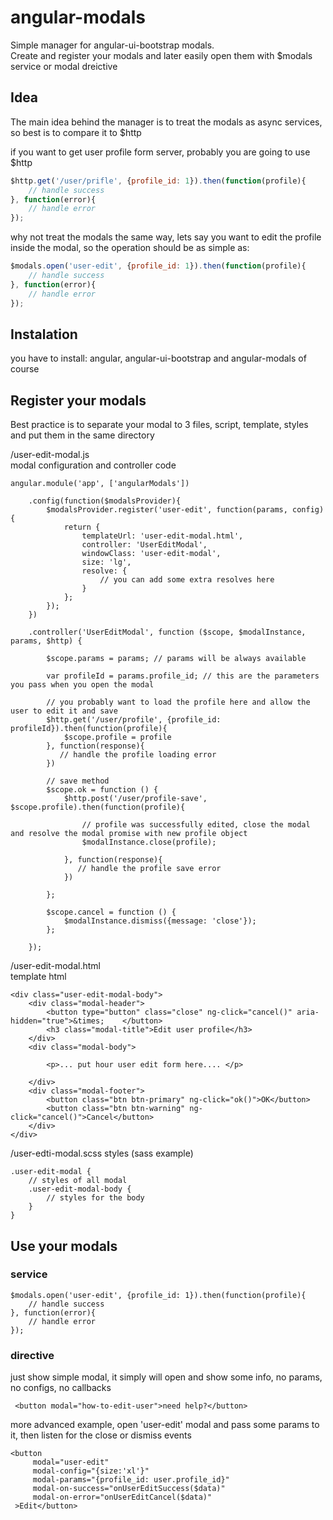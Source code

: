 # angular-modals
Simple manager for angular-ui-bootstrap modals.  
Create and register your modals and later easily open them with $modals service or modal dreictive

## Idea
The main idea behind the manager is to treat the modals as async services, so best is to compare it to $http

if you want to get user profile form server, probably you are going to use $http
```javascript
$http.get('/user/prifle', {profile_id: 1}).then(function(profile){
    // handle success
}, function(error){
    // handle error
});
```
why not treat the modals the same way, lets say you want to edit the profile inside the modal, so the operation should be as simple as:  
```javascript
$modals.open('user-edit', {profile_id: 1}).then(function(profile){
    // handle success
}, function(error){
    // handle error
});
```
## Instalation

you have to install: angular, angular-ui-bootstrap and angular-modals of course

## Register your modals

Best practice is to separate your modal to 3 files, script, template, styles and put them in the same directory

/user-edit-modal.js  
modal configuration and controller code

    angular.module('app', ['angularModals'])
    
        .config(function($modalsProvider){
            $modalsProvider.register('user-edit', function(params, config){
                return {
                    templateUrl: 'user-edit-modal.html',
                    controller: 'UserEditModal',
                    windowClass: 'user-edit-modal',
                    size: 'lg',
                    resolve: {
                        // you can add some extra resolves here
                    }
                };
            });
        })
    
        .controller('UserEditModal', function ($scope, $modalInstance, params, $http) {
        
            $scope.params = params; // params will be always available 
            
            var profileId = params.profile_id; // this are the parameters you pass when you open the modal
    
            // you probably want to load the profile here and allow the user to edit it and save
            $http.get('/user/profile', {profile_id: profileId}).then(function(profile){
                $scope.profile = profile
            }, function(response){
               // handle the profile loading error 
            })
    
            // save method
            $scope.ok = function () {
                $http.post('/user/profile-save', $scope.profile).then(function(profile){
                
                    // profile was successfully edited, close the modal and resolve the modal promise with new profile object
                    $modalInstance.close(profile);
                    
                }, function(response){
                   // handle the profile save error 
                })
                
            };
    
            $scope.cancel = function () {
                $modalInstance.dismiss({message: 'close'});
            };
    
        });

/user-edit-modal.html          
template html

    <div class="user-edit-modal-body">
        <div class="modal-header">
            <button type="button" class="close" ng-click="cancel()" aria-hidden="true">&times;    </button>
            <h3 class="modal-title">Edit user profile</h3>
        </div>
        <div class="modal-body">
    
            <p>... put hour user edit form here.... </p>
    
        </div>
        <div class="modal-footer">
            <button class="btn btn-primary" ng-click="ok()">OK</button>
            <button class="btn btn-warning" ng-click="cancel()">Cancel</button>
        </div>
    </div>
    
/user-edti-modal.scss
styles (sass example)

    .user-edit-modal {
        // styles of all modal
        .user-edit-modal-body {
            // styles for the body
        }
    }

## Use your modals

### service

    $modals.open('user-edit', {profile_id: 1}).then(function(profile){
        // handle success
    }, function(error){
        // handle error
    });
    
### directive
just show simple modal, it simply will open and show some info, no params, no configs, no callbacks 

     <button modal="how-to-edit-user">need help?</button>

more advanced example, open 'user-edit' modal and pass some params to it, then listen for the close or dismiss events

    <button
         modal="user-edit"
         modal-config="{size:'xl'}"
         modal-params="{profile_id: user.profile_id}"
         modal-on-success="onUserEditSuccess($data)"
         modal-on-error="onUserEditCancel($data)"
     >Edit</button>

